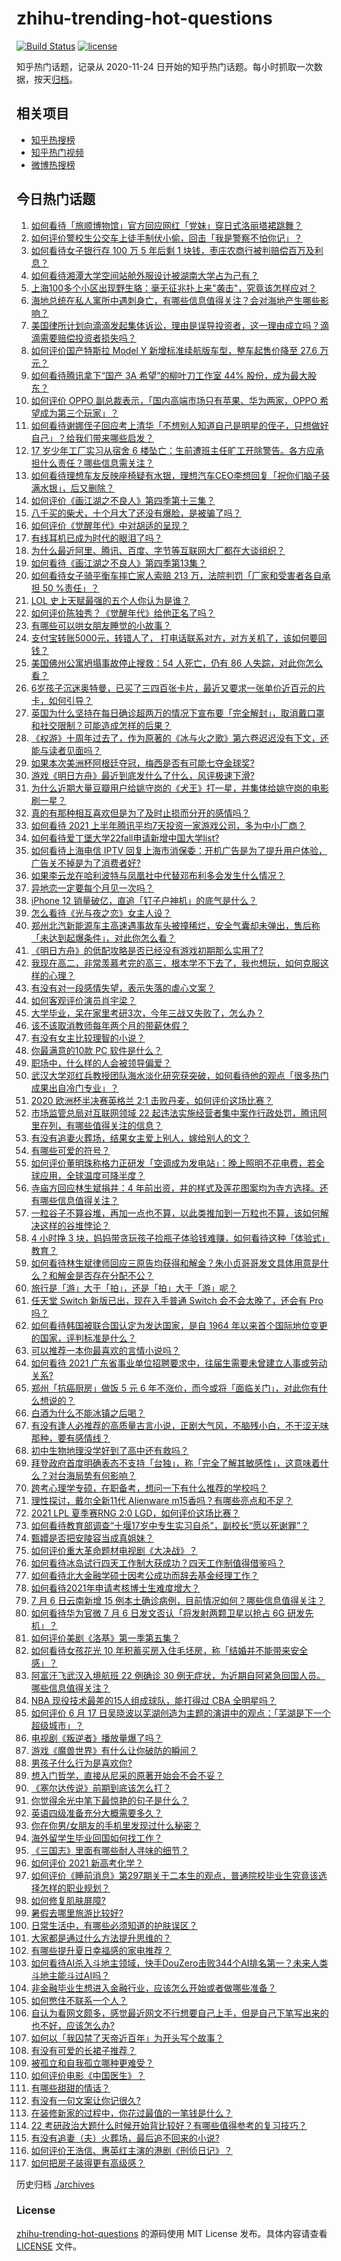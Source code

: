 # zhihu-trending-hot-questions

[![Build Status](https://github.com/justjavac/zhihu-trending-hot-questions/workflows/ci/badge.svg?branch=master)](https://github.com/justjavac/zhihu-trending-hot-questions/actions)
[![license](https://img.shields.io/github/license/justjavac/zhihu-trending-hot-questions)](https://github.com/justjavac/zhihu-trending-hot-questions/blob/master/LICENSE)

知乎热门话题，记录从 2020-11-24 日开始的知乎热门话题。每小时抓取一次数据，按天[归档](./archives)。

## 相关项目

- [知乎热搜榜](https://github.com/justjavac/zhihu-trending-top-search)
- [知乎热门视频](https://github.com/justjavac/zhihu-trending-hot-video)
- [微博热搜榜](https://github.com/justjavac/weibo-trending-hot-search)

## 今日热门话题

<!-- BEGIN -->
<!-- 最后更新时间 Thu Jul 08 2021 14:01:50 GMT+0800 (China Standard Time) -->

1. [如何看待「旅顺博物馆」官方回应网红「党妹」穿日式洛丽塔裙跳舞？](https://www.zhihu.com/question/470365349)
2. [如何评价警校生公交车上徒手制伏小偷，回击「我是警察不怕你记」？](https://www.zhihu.com/question/470605067)
3. [如何看待女子银行存 100 万 5 年后剩 1
   块钱，枣庄农商行被判赔偿百万及利息？](https://www.zhihu.com/question/470516692)
4. [如何看待湘潭大学空间站舱外服设计被湖南大学占为己有？](https://www.zhihu.com/question/470753814)
5. [上海100多个小区出现野生貉：毫无征兆扑上来"袭击"，究竟该怎样应对？](https://www.zhihu.com/question/470241442)
6. [海地总统在私人寓所中遇刺身亡，有哪些信息值得关注？会对海地产生哪些影响？](https://www.zhihu.com/question/470711943)
7. [美国律所计划向滴滴发起集体诉讼，理由是误导投资者，这一理由成立吗？滴滴需要赔偿投资者损失吗？](https://www.zhihu.com/question/470474222)
8. [如何评价国产特斯拉 Model Y 新增标准续航版车型，整车起售价降至 27.6
   万元？](https://www.zhihu.com/question/470843237)
9. [如何看待腾讯拿下“国产 3A 希望”的柳叶刀工作室 44%
   股份，成为最大股东？](https://www.zhihu.com/question/470251383)
10. [如何评价 OPPO 副总裁表示，「国内高端市场只有苹果、华为两家，OPPO
    希望成为第三个玩家」？](https://www.zhihu.com/question/470535816)
11. [如何看待谢娜侄子回应考上清华「不想别人知道自己是明星的侄子，只想做好自己」？给我们带来哪些启发？](https://www.zhihu.com/question/470425395)
12. [17 岁少年工厂实习从宿舍 6
    楼坠亡：生前遭班主任旷工开除警告。各方应承担什么责任？哪些信息需关注？](https://www.zhihu.com/question/470625415)
13. [如何看待理想车友反映座椅疑有水银，理想汽车CEO李想回复「祝你们脑子装满水银」，后又删除？](https://www.zhihu.com/question/470245809)
14. [如何评价《画江湖之不良人》第四季第十三集？](https://www.zhihu.com/question/469383435)
15. [八千买的柴犬，十个月大了还没有爆脸，是被骗了吗？](https://www.zhihu.com/question/353006075)
16. [如何评价《觉醒年代》中对胡适的呈现？](https://www.zhihu.com/question/468614445)
17. [有线耳机已成为时代的眼泪了吗？](https://www.zhihu.com/question/469440223)
18. [为什么最近阿里、腾讯、百度、字节等互联网大厂都在大谈组织？](https://www.zhihu.com/question/470739484)
19. [如何看待《画江湖之不良人》第四季第13集？](https://www.zhihu.com/question/469384925)
20. [如何看待女子骑平衡车摔亡家人索赔 213 万，法院判罚「厂家和受害者各自承担 50
    %责任」？](https://www.zhihu.com/question/470594828)
21. [LOL 史上天赋最强的五个人你认为是谁？](https://www.zhihu.com/question/468616877)
22. [如何评价陈独秀？《觉醒年代》给他正名了吗？](https://www.zhihu.com/question/464396867)
23. [有哪些可以哄女朋友睡觉的小故事？](https://www.zhihu.com/question/264824222)
24. [支付宝转账5000元，转错人了，
    打电话联系对方，对方关机了，该如何要回钱？](https://www.zhihu.com/question/351571558)
25. [美国佛州公寓坍塌事故停止搜救：54 人死亡，仍有 86
    人失踪，对此你怎么看？](https://www.zhihu.com/question/470820913)
26. [6岁孩子沉迷奥特曼，已买了三四百张卡片，最近又要求一张单价近百元的片卡，如何引导？](https://www.zhihu.com/question/470324621)
27. [英国为什么坚持在每日确诊超两万的情况下宣布要「完全解封」，取消戴口罩和社交限制？可能造成怎样的后果？](https://www.zhihu.com/question/470082644)
28. [《权游》十周年过去了，作为原著的《冰与火之歌》第六卷迟迟没有下文，还能与读者见面吗？](https://www.zhihu.com/question/460647766)
29. [如果本次美洲杯阿根廷夺冠，梅西是否有可能七夺金球奖?](https://www.zhihu.com/question/469025291)
30. [游戏《明日方舟》最近到底发什么了什么，风评极速下滑?](https://www.zhihu.com/question/470071940)
31. [为什么近期大量豆瓣用户给姚守岗的《犬王》打一星，并集体给姚守岗的电影刷一星？](https://www.zhihu.com/question/470166955)
32. [真的有那种相互喜欢但是为了及时止损而分开的感情吗？](https://www.zhihu.com/question/423434356)
33. [如何看待 2021
    上半年腾讯平均7天投资一家游戏公司，多为中小厂商？](https://www.zhihu.com/question/470225729)
34. [如何看待爱丁堡大学22fall申请新增中国大学list?](https://www.zhihu.com/question/470776808)
35. [如何看待上海电信 IPTV
    回复上海市消保委：开机广告是为了提升用户体验，广告关不掉是为了消费者好?](https://www.zhihu.com/question/470272548)
36. [如果李云龙在哈利波特与凤凰社中代替邓布利多会发生什么情况？](https://www.zhihu.com/question/308905760)
37. [异地恋一定要每个月见一次吗？](https://www.zhihu.com/question/459310231)
38. [iPhone 12 销量破亿，直追「钉子户神机」的底气是什么？](https://www.zhihu.com/question/469976462)
39. [怎么看待《光与夜之恋》女主人设？](https://www.zhihu.com/question/466812253)
40. [郑州北汽新能源车主高速遇事故车头被撞稀烂，安全气囊却未弹出，售后称「未达到起爆条件」，对此你怎么看？](https://www.zhihu.com/question/470624036)
41. [《明日方舟》的低配攻略是否已经没有游戏初期那么实用了?](https://www.zhihu.com/question/470257789)
42. [我现在高二，非常羡慕考完的高三，根本学不下去了，我也想玩，如何克服这样的心理？](https://www.zhihu.com/question/463931205)
43. [有没有对一段感情失望，表示失落的虐心文案？](https://www.zhihu.com/question/459513700)
44. [如何客观评价演员肖宇梁？](https://www.zhihu.com/question/470618839)
45. [大学毕业，呆在家里考研3次，今年三战又失败了，怎么办？](https://www.zhihu.com/question/41692093)
46. [该不该取消教师每年两个月的带薪休假？](https://www.zhihu.com/question/470469068)
47. [有没有女主比较理智的小说？](https://www.zhihu.com/question/364191258)
48. [你最满意的10款 PC 软件是什么？](https://www.zhihu.com/question/469450888)
49. [职场中，什么样的人会被领导偏爱？](https://www.zhihu.com/question/470177228)
50. [武汉大学邓红兵教授团队海水淡化研究获突破，如何看待他的观点「很多热门成果出自冷门专业」？](https://www.zhihu.com/question/470617704)
51. [2020 欧洲杯半决赛英格兰 2:1
    击败丹麦，如何评价这场比赛？](https://www.zhihu.com/question/470791571)
52. [市场监管总局对互联网领域 22
    起违法实施经营者集中案作行政处罚，腾讯阿里在列，有哪些值得关注的信息？](https://www.zhihu.com/question/470683009)
53. [有没有追妻火葬场，结果女主爱上别人，嫁给别人的文？](https://www.zhihu.com/question/429604224)
54. [有哪些可爱的符号？](https://www.zhihu.com/question/314270796)
55. [如何评价董明珠称格力正研发「空调成为发电站」：晚上照明不花电费，若全球应用，全球温度可降半度？](https://www.zhihu.com/question/470429897)
56. [寺庙方回应林生斌捐井：4
    年前出资，井的样式及莲花图案均为寺方选择。还有哪些信息值得关注？](https://www.zhihu.com/question/470587142)
57. [一粒谷子不算谷堆，再加一点也不算，以此类推加到一万粒也不算，该如何解决这样的谷堆悖论？](https://www.zhihu.com/question/455083603)
58. [4 小时挣 3
    块，妈妈带贪玩孩子捡瓶子体验钱难赚，如何看待这种「体验式」教育？](https://www.zhihu.com/question/470535137)
59. [如何看待林生斌律师回应三原告均获得和解金？朱小贞哥哥发文具体用意是什么？和解金是否存在分配不公？](https://www.zhihu.com/question/469903790)
60. [旅行是「游」大于「拍」，还是「拍」大于「游」呢？](https://www.zhihu.com/question/466295652)
61. [任天堂 Switch 新版已出，现在入手普通 Switch 会不会太晚了，还会有 Pro
    吗？](https://www.zhihu.com/question/425260879)
62. [如何看待韩国被联合国认定为发达国家，是自 1964
    年以来首个国际地位变更的国家，评判标准是什么？](https://www.zhihu.com/question/470588614)
63. [可以推荐一本你最喜欢的言情小说吗？](https://www.zhihu.com/question/362997236)
64. [如何看待 2021
    广东省事业单位招聘要求中，往届生需要未曾建立人事或劳动关系?](https://www.zhihu.com/question/470133715)
65. [郑州「抗癌厨房」做饭 5 元 6
    年不涨价，而今或将「面临关门」，对此你有什么想说的？](https://www.zhihu.com/question/470452348)
66. [白酒为什么不能冰镇之后喝？](https://www.zhihu.com/question/468514487)
67. [有没有逢人必推荐的高质量古言小说，正剧大气风，不脑残小白，不干涩无味那种，要有感情线？](https://www.zhihu.com/question/460403091)
68. [初中生物地理没学好到了高中还有救吗？](https://www.zhihu.com/question/460729717)
69. [拜登政府首度明确表态不支持「台独」，称「完全了解其敏感性」，这意味着什么？对台海局势有何影响？](https://www.zhihu.com/question/470580147)
70. [跨考心理学专硕，在职备考，想问一下有什么推荐的学校吗？](https://www.zhihu.com/question/457460535)
71. [理性探讨，戴尔全新11代 Alienware
    m15香吗？有哪些亮点和不足？](https://www.zhihu.com/question/459366400)
72. [2021 LPL 夏季赛RNG 2:0
    LGD，如何评价这场比赛？](https://www.zhihu.com/question/470681114)
73. [如何看待教育部调查“十堰17岁中专生实习自杀”，副校长“愿以死谢罪”？](https://www.zhihu.com/question/470564757)
74. [甄嬛是否把安陵容当成真姐妹？](https://www.zhihu.com/question/389216009)
75. [如何评价重大革命题材电视剧《大决战》？](https://www.zhihu.com/question/465754119)
76. [如何看待冰岛试行四天工作制大获成功？四天工作制值得借鉴吗？](https://www.zhihu.com/question/470410629)
77. [如何看待北大金融学硕士因考公成功而辞去基金经理工作？](https://www.zhihu.com/question/470568734)
78. [如何看待2021年申请考核博士生难度增大？](https://www.zhihu.com/question/430374942)
79. [7 月 6 日云南新增 15
    例本土确诊病例，目前情况如何？哪些信息值得关注？](https://www.zhihu.com/question/470575819)
80. [如何看待华为官微 7 月 6 日发文否认「将发射两颗卫星以抢占 6G
    研发先机」？](https://www.zhihu.com/question/470367051)
81. [如何评价美剧《洛基》第一季第五集？](https://www.zhihu.com/question/469082564)
82. [如何看待女孩花光 10
    年积蓄买房入住毛坯房，称「结婚并不能带来安全感」？](https://www.zhihu.com/question/470358346)
83. [阿富汗飞武汉入境航班 22 例确诊 30
    例无症状，为近期自阿紧急回国人员。哪些信息值得关注？](https://www.zhihu.com/question/470593519)
84. [NBA 现役技术最差的15人组成球队，能打得过 CBA
    全明星吗？](https://www.zhihu.com/question/467877445)
85. [如何评价 6 月 17
    日吴晓波以芜湖创造为主题的演讲中的观点：「芜湖是下一个超级城市」？](https://www.zhihu.com/question/466274708)
86. [电视剧《叛逆者》播放量爆了吗？](https://www.zhihu.com/question/468364234)
87. [游戏《魔兽世界》有什么让你破防的瞬间？](https://www.zhihu.com/question/466341366)
88. [男孩子什么行为是喜欢你?](https://www.zhihu.com/question/459337094)
89. [想入门哲学，直接从尼采的原著开始会不会不妥？](https://www.zhihu.com/question/465167597)
90. [《塞尔达传说》前期到底该怎么打？](https://www.zhihu.com/question/444332434)
91. [你觉得余光中笔下最惊艳的句子是什么？](https://www.zhihu.com/question/440817750)
92. [英语四级准备充分大概需要多久？](https://www.zhihu.com/question/293706213)
93. [你在你男/女朋友的手机里发现过什么秘密？](https://www.zhihu.com/question/309282780)
94. [海外留学生毕业回国如何找工作？](https://www.zhihu.com/question/267051114)
95. [《三国志》里面有哪些耐人寻味的细节？](https://www.zhihu.com/question/48084045)
96. [如何评价 2021 新高考化学？](https://www.zhihu.com/question/463845980)
97. [如何评价《睡前消息》第297期关于二本生的观点，普通院校毕业生究竟该选择怎样的职业规划？](https://www.zhihu.com/question/470490474)
98. [如何修复肌肤屏障?](https://www.zhihu.com/question/318814504)
99. [暑假去哪里旅游比较好?](https://www.zhihu.com/question/465756199)
100. [日常生活中，有哪些必须知道的护肤误区？](https://www.zhihu.com/question/467117508)
101. [大家都是通过什么方法提升思维的？](https://www.zhihu.com/question/468908005)
102. [有哪些提升夏日幸福感的家电推荐？](https://www.zhihu.com/question/333879590)
103. [如何看待AI杀入斗地主领域，快手DouZero击败344个AI排名第一？未来人类斗地主能斗过AI吗？](https://www.zhihu.com/question/470431274)
104. [非金融毕业生想进入金融行业，应该怎么开始或者做哪些准备？](https://www.zhihu.com/question/34945971)
105. [如何憋住不联系一个人？](https://www.zhihu.com/question/417595335)
106. [自认为看网文颇多，感觉最近网文不行想要自己上手，但是自己下笔写出来的也不好，应该怎么办?](https://www.zhihu.com/question/462450572)
107. [如何以「我囚禁了天帝近百年」为开头写个故事？](https://www.zhihu.com/question/436573312)
108. [有没有可爱的长裙子推荐？](https://www.zhihu.com/question/446771263)
109. [被孤立和自我孤立哪种更难受？](https://www.zhihu.com/question/468616953)
110. [如何评价电影《中国医生》？](https://www.zhihu.com/question/448519150)
111. [有哪些甜甜的情话？](https://www.zhihu.com/question/460123635)
112. [有没有一句文案让你记很久?](https://www.zhihu.com/question/432213645)
113. [在装修新家的过程中，你花过最值的一笔钱是什么？](https://www.zhihu.com/question/468840855)
114. [22
     考研政治大题什么时候开始背比较好？有哪些值得参考的复习技巧？](https://www.zhihu.com/question/470122007)
115. [有没有追妻（夫）火葬场，最后追不回来的小说?](https://www.zhihu.com/question/468268590)
116. [如何评价王浩信、惠英红主演的港剧《刑侦日记》？](https://www.zhihu.com/question/463938835)
117. [如何把房子装得更有高级感？](https://www.zhihu.com/question/460724070)

<!-- END -->

历史归档 [./archives](./archives)

### License

[zhihu-trending-hot-questions](https://github.com/justjavac/zhihu-trending-hot-questions)
的源码使用 MIT License 发布。具体内容请查看 [LICENSE](./LICENSE) 文件。
